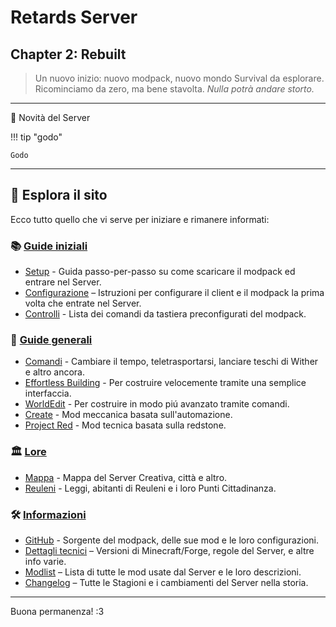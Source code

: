 # **Retards Server**

## **Chapter 2: Rebuilt**

> Un nuovo inizio: nuovo modpack, nuovo mondo Survival da esplorare. Ricominciamo da zero, ma bene stavolta. _Nulla potrà andare storto._

---

📰 Novità del Server

!!! tip "godo"

    Godo

---

## 🔗 **Esplora il sito**

Ecco tutto quello che vi serve per iniziare e rimanere informati:

### 📚 **[Guide iniziali](getting-started)**

- [Setup](getting-started/setup) - Guida passo-per-passo su come scaricare il modpack ed entrare nel Server.
- [Configurazione](getting-started/config) – Istruzioni per configurare il client e il modpack la prima volta che entrate nel Server.
- [Controlli](getting-started/controls) - Lista dei comandi da tastiera preconfigurati del modpack.

### 📝 **[Guide generali](guides)**

- [Comandi](guides/commands) - Cambiare il tempo, teletrasportarsi, lanciare teschi di Wither e altro ancora.
- [Effortless Building](guides/effortless-building) - Per costruire velocemente tramite una semplice interfaccia.
- [WorldEdit](guides/worldedit) - Per costruire in modo piú avanzato tramite comandi.
- [Create](guides/create) - Mod meccanica basata sull'automazione.
- [Project Red](guides/project-red) - Mod tecnica basata sulla redstone.

### 🏛️ **[Lore](lore)**

- [Mappa](lore/map) - Mappa del Server Creativa, città e altro.
- [Reuleni](lore/reuleni) - Leggi, abitanti di Reuleni e i loro Punti Cittadinanza.

### 🛠️ **[Informazioni](info)**

- [GitHub](https://github.com/retards-server/RetatdsServer) - Sorgente del modpack, delle sue mod e le loro configurazioni.
- [Dettagli tecnici](info/details) – Versioni di Minecraft/Forge, regole del Server, e altre info varie.
- [Modlist](info/modlist) – Lista di tutte le mod usate dal Server e le loro descrizioni.
- [Changelog](info/changelog) – Tutte le Stagioni e i cambiamenti del Server nella storia.

---

Buona permanenza! :3

